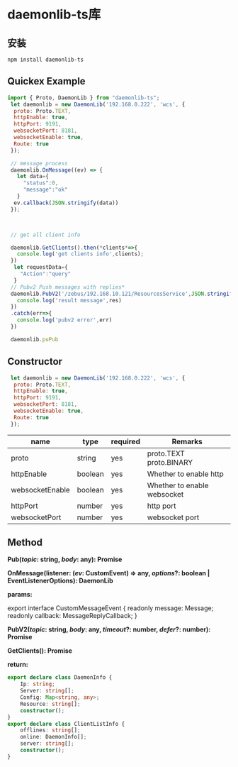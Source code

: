 # daemonlib-ts库

## 安装

``` shell
npm install daemonlib-ts
```

## Quickex Example

``` js
import { Proto, DaemonLib } from "daemonlib-ts";
 let daemonlib = new DaemonLib('192.168.0.222', 'wcs', {
  proto: Proto.TEXT,
  httpEnable: true,
  httpPort: 9191,
  websocketPort: 8181,
  websocketEnable: true,
  Route: true
 });

 // message process
 daemonlib.OnMessage((ev) => {
   let data={
​     "status":0,
​     "message":"ok"
   }
  ev.callback(JSON.stringify(data))
 });



 // get all client info

 daemonlib.GetClients().then(*clients*=>{
   console.log('get clients info',clients);
 })
  let requestData={
​    "Action":"query"
  } 
 // Pubv2 Push messages with replies*
 daemonlib.PubV2('/zebus/192.168.10.121/ResourcesService',JSON.stringify(requestData),500,100).then(*res*=>{
   console.log('result message',res)
 })
 .catch(err=>{
   console.log('pubv2 error',err)
 })

 daemonlib.puPub

```
## Constructor
``` javascript
 let daemonlib = new DaemonLib('192.168.0.222', 'wcs', {
  proto: Proto.TEXT,
  httpEnable: true,
  httpPort: 9191,
  websocketPort: 8181,
  websocketEnable: true,
  Route: true
 });
```

| name            | type    | required | Remarks                     |
| --------------- | ------- | -------- | --------------------------- |
| proto           | string  | yes      | proto.TEXT  proto.BINARY    |
| httpEnable      | boolean | yes      | Whether to enable http      |
| websocketEnable | boolean | yes      | Whether to enable websocket |
| httpPort        | number  | yes      | http port                   |
| websocketPort   | number  | yes      | websocket port              |

## Method

  **Pub(*topic*: string, *body*: any): Promise<any>**

  **OnMessage(listener: (*ev*: CustomEvent<CustomMessageEvent>) => any, *options*?: boolean | EventListenerOptions): DaemonLib**

**params:**

export interface CustomMessageEvent {
    readonly message: Message;
    readonly callback: MessageReplyCallback;
}

  **PubV2(*topic*: string, *body*: any, *timeout*?: number, *defer*?: number): Promise**

  **GetClients(): Promise<ClientListInfo>**

**return:**

``` typescript
export declare class DaemonInfo {
    Ip: string;
    Server: string[];
    Config: Map<string, any>;
    Resource: string[];
    constructor();
}
export declare class ClientListInfo {
    offlines: string[];
    online: DaemonInfo[];
    server: string[];
    constructor();
}
```

